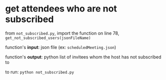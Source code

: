 # get attendees who are not subscribed

from `not_subscribed.py`, import the function on line 78, `get_not_subscribed_users(jsonFileName)`

function's **input**: json file (ex: `scheduledMeeting.json`)

function's **output**: python list of invitees whom the host has not subscribed to

to run: `python not_subscribed.py`

